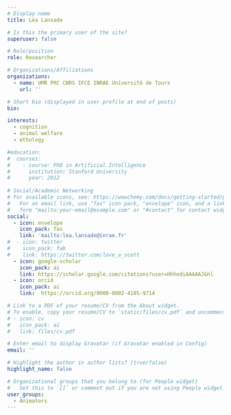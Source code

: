 ```yaml
---
# Display name
title: Léa Lansade

# Is this the primary user of the site?
superuser: false

# Role/position
role: Researcher

# Organizations/Affiliations
organizations:
  - name: UMR PRC CNRS IFCE INRAE Université de Tours
    url: ''

# Short bio (displayed in user profile at end of posts)
bio: 

interests:
  - cognition
  - animal welfare
  - ethology

#education:
#  courses:
#    - course: PhD in Artificial Intelligence
#      institution: Stanford University
#      year: 2012
 
# Social/Academic Networking
# For available icons, see: https://wowchemy.com/docs/getting-started/page-builder/#icons
#   For an email link, use "fas" icon pack, "envelope" icon, and a link in the
#   form "mailto:your-email@example.com" or "#contact" for contact widget.
social:
  - icon: envelope
    icon_pack: fas
    link: 'mailto:lea.lansade@inrae.fr'
#  - icon: twitter
#    icon_pack: fab
#    link: https://twitter.com/love_a_scott
  - icon: google-scholar
    icon_pack: ai
    link: https://scholar.google.com/citations?user=HhhediAAAAAJ&hl
  - icon: orcid
    icon_pack: ai
    link:  https://orcid.org/0000-0002-4185-9714

# Link to a PDF of your resume/CV from the About widget.
# To enable, copy your resume/CV to `static/files/cv.pdf` and uncomment the lines below.
# - icon: cv
#   icon_pack: ai
#   link: files/cv.pdf

# Enter email to display Gravatar (if Gravatar enabled in Config)
email: ''

# Highlight the author in author lists? (true/false)
highlight_name: false

# Organizational groups that you belong to (for People widget)
#   Set this to `[]` or comment out if you are not using People widget.
user_groups:
  - Animators
---
```



